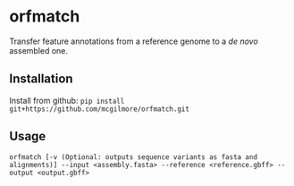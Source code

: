 # orfmatch

Transfer feature annotations from a reference genome to a *de novo* assembled one.

## Installation

Install from github:
`pip install git+https://github.com/mcgilmore/orfmatch.git`

## Usage

`orfmatch [-v (Optional: outputs sequence variants as fasta and alignments)] --input <assembly.fasta> --reference <reference.gbff> --output <output.gbff>`
